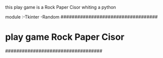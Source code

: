 this play game is a Rock Paper Cisor 
whiting a python 

module :-Tkinter
        -Random
###################################
#   play game Rock Paper Cisor    #
###################################


